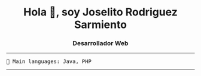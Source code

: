 <h1 align="center">Hola 👋, soy Joselito Rodriguez Sarmiento</h1>
<h3 align="center">Desarrollador Web</h3>

<hr>

<pre>
🌟 Main languages: Java, PHP
</pre>
<hr>
